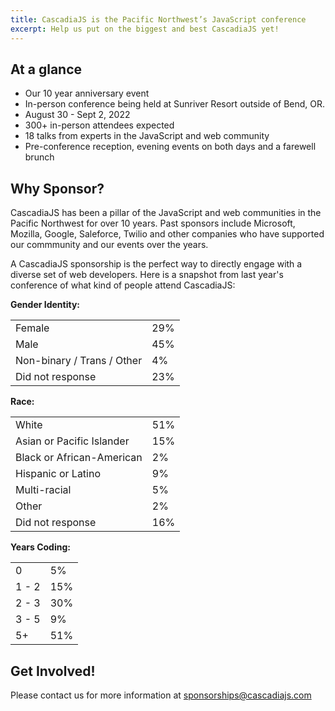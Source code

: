 ```yaml
---
title: CascadiaJS is the Pacific Northwest’s JavaScript conference
excerpt: Help us put on the biggest and best CascadiaJS yet!
---
```

## At a glance

- Our 10 year anniversary event
- In-person conference being held at Sunriver Resort outside of Bend, OR.
- August 30 - Sept 2, 2022
- 300+ in-person attendees expected
- 18 talks from experts in the JavaScript and web community
- Pre-conference reception, evening events on both days and a farewell brunch

## Why Sponsor?

CascadiaJS has been a pillar of the JavaScript and web communities in the Pacific Northwest for over 10 years. Past sponsors include Microsoft, Mozilla, Google, Saleforce, Twilio and other companies who have supported our commmunity and our events over the years.

A CascadiaJS sponsorship is the perfect way to directly engage with a diverse set of web developers. Here is a snapshot from last year's conference of what kind of people attend CascadiaJS:

**Gender Identity:**
<table>
    <tbody>
        <tr><td>Female</td><td>29%</td></tr>
        <tr><td>Male</td><td>45%</td></tr>
        <tr><td>Non-binary / Trans / Other</td><td>4%</td></tr>
        <tr><td>Did not response</td><td>23%</td></tr>
    </tbody>
</table>

**Race:**

<table>
    <tbody>
        <tr><td>White</td><td>51%</td></tr>
        <tr><td>Asian or Pacific Islander</td><td>15%</td></tr>
        <tr><td>Black or African-American</td><td>2%</td></tr>
        <tr><td>Hispanic or Latino</td><td>9%</td></tr>
        <tr><td>Multi-racial</td><td>5%</td></tr>
        <tr><td>Other</td><td>2%</td></tr>
        <tr><td>Did not response</td><td>16%</td></tr>
    </tbody>
</table>

**Years Coding:**

<table>
    <tbody>
        <tr><td>0</td><td>5%</td></tr>
        <tr><td>1 - 2</td><td>15%</td></tr>
        <tr><td>2 - 3</td><td>30%</td></tr>
        <tr><td>3 - 5</td><td>9%</td></tr>
        <tr><td>5+</td><td>51%</td></tr>
    </tbody>
</table>

## Get Involved!

Please contact us for more information at [sponsorships@cascadiajs.com](mailto:sponsorships@cascadiajs.com)

